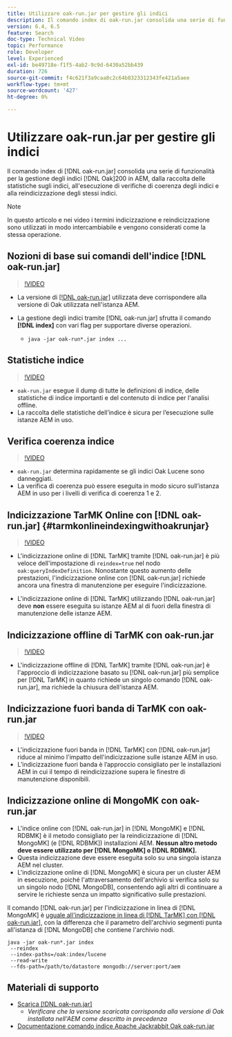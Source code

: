 ```yaml
---
title: Utilizzare oak-run.jar per gestire gli indici
description: Il comando index di oak-run.jar consolida una serie di funzioni per la gestione degli indici Oak nell’AEM, dalla raccolta delle statistiche sugli indici all’esecuzione di controlli di coerenza degli indici fino alla reindicizzazione degli stessi indici.
version: 6.4, 6.5
feature: Search
doc-type: Technical Video
topic: Performance
role: Developer
level: Experienced
exl-id: be49718e-f1f5-4ab2-9c9d-6430a52bb439
duration: 726
source-git-commit: f4c621f3a9caa8c2c64b8323312343fe421a5aee
workflow-type: tm+mt
source-wordcount: '427'
ht-degree: 0%

---
```


# Utilizzare oak-run.jar per gestire gli indici

Il comando index di [!DNL oak-run.jar] consolida una serie di funzionalità per la gestione degli indici [!DNL Oak]200 in AEM, dalla raccolta delle statistiche sugli indici, all&#39;esecuzione di verifiche di coerenza degli indici e alla reindicizzazione degli stessi indici.

>[!NOTE]
>
>In questo articolo e nei video i termini indicizzazione e reindicizzazione sono utilizzati in modo intercambiabile e vengono considerati come la stessa operazione.

## Nozioni di base sui comandi dell&#39;indice [!DNL oak-run.jar]

>[!VIDEO](https://video.tv.adobe.com/v/21475?quality=12&learn=on)

* La versione di [[!DNL oak-run.jar]](https://repository.apache.org/service/local/artifact/maven/redirect?r=releases&amp;g=org.apache.jackrabbit&amp;a=oak-run&amp;v=1.8.0) utilizzata deve corrispondere alla versione di Oak utilizzata nell&#39;istanza AEM.
* La gestione degli indici tramite [!DNL oak-run.jar] sfrutta il comando **[!DNL index]** con vari flag per supportare diverse operazioni.

   * `java -jar oak-run*.jar index ...`

## Statistiche indice

>[!VIDEO](https://video.tv.adobe.com/v/21477?quality=12&learn=on)

* `oak-run.jar` esegue il dump di tutte le definizioni di indice, delle statistiche di indice importanti e del contenuto di indice per l&#39;analisi offline.
* La raccolta delle statistiche dell’indice è sicura per l’esecuzione sulle istanze AEM in uso.

## Verifica coerenza indice

>[!VIDEO](https://video.tv.adobe.com/v/21476?quality=12&learn=on)

* `oak-run.jar` determina rapidamente se gli indici Oak Lucene sono danneggiati.
* La verifica di coerenza può essere eseguita in modo sicuro sull’istanza AEM in uso per i livelli di verifica di coerenza 1 e 2.

## Indicizzazione TarMK Online con [!DNL oak-run.jar] {#tarmkonlineindexingwithoakrunjar}

>[!VIDEO](https://video.tv.adobe.com/v/21479?quality=12&learn=on)

* L&#39;indicizzazione online di [!DNL TarMK] tramite [!DNL oak-run.jar] è più veloce dell&#39;impostazione di `reindex=true` nel nodo `oak:queryIndexDefinition`. Nonostante questo aumento delle prestazioni, l&#39;indicizzazione online con [!DNL oak-run.jar] richiede ancora una finestra di manutenzione per eseguire l&#39;indicizzazione.

* L&#39;indicizzazione online di [!DNL TarMK] utilizzando [!DNL oak-run.jar] deve **non** essere eseguita su istanze AEM al di fuori della finestra di manutenzione delle istanze AEM.

## Indicizzazione offline di TarMK con oak-run.jar

>[!VIDEO](https://video.tv.adobe.com/v/21478?quality=12&learn=on)

* L&#39;indicizzazione offline di [!DNL TarMK] tramite [!DNL oak-run.jar] è l&#39;approccio di indicizzazione basato su [!DNL oak-run.jar] più semplice per [!DNL TarMK] in quanto richiede un singolo comando [!DNL oak-run.jar], ma richiede la chiusura dell&#39;istanza AEM.

## Indicizzazione fuori banda di TarMK con oak-run.jar

>[!VIDEO](https://video.tv.adobe.com/v/21480?quality=12&learn=on)

* L&#39;indicizzazione fuori banda in [!DNL TarMK] con [!DNL oak-run.jar] riduce al minimo l&#39;impatto dell&#39;indicizzazione sulle istanze AEM in uso.
* L’indicizzazione fuori banda è l’approccio consigliato per le installazioni AEM in cui il tempo di reindicizzazione supera le finestre di manutenzione disponibili.

## Indicizzazione online di MongoMK con oak-run.jar

* L&#39;indice online con [!DNL oak-run.jar] in [!DNL MongoMK] e [!DNL RDBMK] è il metodo consigliato per la reindicizzazione di [!DNL MongoMK] (e [!DNL RDBMK]) installazioni AEM. **Nessun altro metodo deve essere utilizzato per [!DNL MongoMK] o [!DNL RDBMK].**
* Questa indicizzazione deve essere eseguita solo su una singola istanza AEM nel cluster.
* L&#39;indicizzazione online di [!DNL MongoMK] è sicura per un cluster AEM in esecuzione, poiché l&#39;attraversamento dell&#39;archivio si verifica solo su un singolo nodo [!DNL MongoDB], consentendo agli altri di continuare a servire le richieste senza un impatto significativo sulle prestazioni.

Il comando [!DNL oak-run.jar] per l&#39;indicizzazione in linea di [!DNL MongoMK] è [uguale all&#39;indicizzazione in linea di  [!DNL TarMK] con [!DNL oak-run.jar]](#tarmkonlineindexingwithoakrunjar), con la differenza che il parametro dell&#39;archivio segmenti punta all&#39;istanza di [!DNL MongoDB] che contiene l&#39;archivio nodi.

```
java -jar oak-run*.jar index
 --reindex
 --index-paths=/oak:index/lucene
 --read-write
 --fds-path=/path/to/datastore mongodb://server:port/aem
```

## Materiali di supporto

* [Scarica [!DNL oak-run.jar]](https://repository.apache.org/#nexus-search;gav~org.apache.jackrabbit~oak-run~~~~kw,versionexpand)
   * *Verificare che la versione scaricata corrisponda alla versione di Oak installata nell&#39;AEM come descritto in precedenza*
* [Documentazione comando indice Apache Jackrabbit Oak oak-run.jar](https://jackrabbit.apache.org/oak/docs/query/oak-run-indexing.html)
